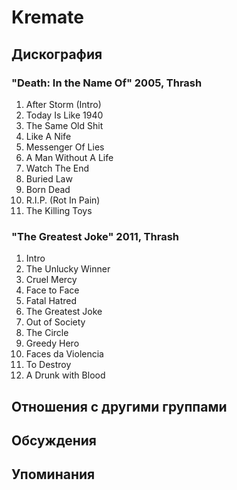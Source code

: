 # Kremate



## Дискография

### "Death: In the Name Of" 2005, Thrash

1. After Storm (Intro)	 
2. Today Is Like 1940	 
3. The Same Old Shit	 
4. Like A Nife	 
5. Messenger Of Lies	 
6. A Man Without A Life	 
7. Watch The End	 
8. Buried Law	 
9. Born Dead	 
10. R.I.P. (Rot In Pain)	 
11. The Killing Toys

### "The Greatest Joke" 2011, Thrash

1. Intro   
2. The Unlucky Winner   
3. Cruel Mercy   
4. Face to Face   
5. Fatal Hatred   
6. The Greatest Joke   
7. Out of Society   
8. The Circle   
9. Greedy Hero   
10. Faces da Violencia   
11. To Destroy   
12. A Drunk with Blood


## Отношения с другими группами


## Обсуждения


## Упоминания

